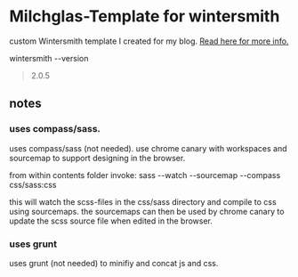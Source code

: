 # Milchglas-Template for wintersmith

custom Wintersmith template I created for my blog. [Read here for more info.](http://www.hulstkamp.com/articles/custom-wintersmith-template-milchglas/)

wintersmith --version
>2.0.5

## notes

### uses compass/sass.
uses compass/sass (not needed). use chrome canary with workspaces and sourcemap to support designing in the browser.

from within contents folder invoke:
sass --watch --sourcemap --compass css/sass:css

this will watch the scss-files in the css/sass directory and compile to css using sourcemaps.
the sourcemaps can then be used by chrome canary to update the scss source file when edited in the browser.

### uses grunt
uses grunt (not needed) to minifiy and concat js and css.








